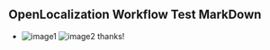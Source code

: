 ## OpenLocalization Workflow Test MarkDown
* ![image1](.\a53baef2-4da9-4493-9408-f4eab92fb9a9.PNG)   ![image2](.\d00b95f6-3028-45ff-a75f-fd7ab879c7dd.png) 
thanks!